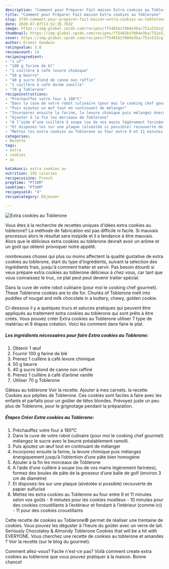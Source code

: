 ```yaml
---
description: "Comment pour Préparer Fait maison Extra cookies au Toblerone"
title: "Comment pour Préparer Fait maison Extra cookies au Toblerone"
slug: 3745-comment-pour-preparer-fait-maison-extra-cookies-au-toblerone
date: 2020-07-07T13:52:35.763Z
image: https://img-global.cpcdn.com/recipes/ff5401b1f084e3ba/751x532cq70/extra-cookies-au-toblerone-photo-principale-de-la-recette.jpg
thumbnail: https://img-global.cpcdn.com/recipes/ff5401b1f084e3ba/751x532cq70/extra-cookies-au-toblerone-photo-principale-de-la-recette.jpg
cover: https://img-global.cpcdn.com/recipes/ff5401b1f084e3ba/751x532cq70/extra-cookies-au-toblerone-photo-principale-de-la-recette.jpg
author: Ernest Goodwin
ratingvalue: 3.8
reviewcount: 14
recipeingredient:
- "1 uf"
- "100 g farine de bl"
- "1 cuillère à café levure chimique"
- "50 g beurre"
- "40 g sucre blond de canne non raffin"
- "1 cuillère à café darme vanille"
- "70 g Toblerone"
recipeinstructions:
- "Préchauffez votre four à 180°C"
- "Dans la cuve de votre robot culinaire (pour moi le cooking chef gourmet) mélangez le sucre avec le beurre préalablement ramolli."
- "Puis ajoutez un œuf tout en continuant de mélanger"
- "Incorporez ensuite la farine, la levure chimique puis mélangez énergiquement jusqu’à l’obtention d’une pâte bien homogène"
- "Ajouter à la fin les morceaux de Toblerone"
- "A l’aide d’une cuillère à soupe (ou de vos mains légèrement farinées), formez des boules de pâte de la grosseur d’une balle de golf (environ 3 cm de diamètre)"
- "Et disposez-les sur une plaque (alvéolée si possible) recouverte de papier sulfurisé"
- "Mettez les extra cookies au Toblerone au four entre 9 et 11 minutes selon vos goûts 9 minutes pour les cookies moelleux 10 minutes pour des cookies croustillants à l’extérieur et fondant à l’intérieur (comme ici) 11 pour des cookies croustillants"
categories:
- Recette
tags:
- extra
- cookies
- au

katakunci: extra cookies au 
nutrition: 192 calories
recipecuisine: French
preptime: "PT18M"
cooktime: "PT50M"
recipeyield: "4"
recipecategory: Déjeuner

---
```



![Extra cookies au Toblerone](https://img-global.cpcdn.com/recipes/ff5401b1f084e3ba/751x532cq70/extra-cookies-au-toblerone-photo-principale-de-la-recette.jpg)

Vous êtes à la recherche de recettes uniques d'idées extra cookies au toblerone? La méthode de fabrication est pas difficile ni facile. Si mauvais processus alors le résultat sera insipide et il a tendance à être mauvais. Alors que le délicieux extra cookies au toblerone devrait avoir un arôme et un goût qui obtenir provoquer notre appétit.

nombreuses choses qui plus ou moins affectent la qualité gustative de extra cookies au toblerone, start du type d'ingrédients, suivant la sélection des ingrédients frais, jusqu'à comment traiter et servir. Pas besoin étourdi si veux prépare extra cookies au toblerone délicieux à chez vous, car tant que vous connaissez le truc, ce plat peut peut devenir traiter spécial.

Dans la cuve de votre robot culinaire (pour moi le cooking chef gourmet). These Toblerone cookies are to die for. Chunks of Toblerone melt into puddles of nougat and milk chocolate in a buttery, chewy, golden cookie.


Ci-dessous il y a quelques trucs et astuces pratiques qui peuvent être appliqués au traitement extra cookies au toblerone qui sont prêts à être créés. Vous pouvez créer Extra cookies au Toblerone utiliser 7 type de matériau et 8 étapes création. Voici les comment dans faire le plat.

<!--inarticleads1-->

##### Les ingrédients nécessaires pour faire Extra cookies au Toblerone:

1. Obtenir 1 œuf
1. Fournir 100 g farine de blé
1. Prenez 1 cuillère à café levure chimique
1.  50 g beurre
1.  40 g sucre blond de canne non raffiné
1. Prenez 1 cuillère à café d’arôme vanille
1. Utiliser 70 g Toblerone


Gâteau au toblerone Voir la recette. Ajouter à mes carnets. la recette Cookies aux pépites de Toblerone. Ces cookies sont faciles à faire avec les enfants et parfaits pour un goûter de têtes blondes. Prévoyez juste un peu plus de Toblerone, pour le grignotage pendant la préparation. 

<!--inarticleads2-->

##### Étapes Créer Extra cookies au Toblerone:

1. Préchauffez votre four à 180°C
1. Dans la cuve de votre robot culinaire (pour moi le cooking chef gourmet) mélangez le sucre avec le beurre préalablement ramolli.
1. Puis ajoutez un œuf tout en continuant de mélanger
1. Incorporez ensuite la farine, la levure chimique puis mélangez énergiquement jusqu’à l’obtention d’une pâte bien homogène
1. Ajouter à la fin les morceaux de Toblerone
1. A l’aide d’une cuillère à soupe (ou de vos mains légèrement farinées), formez des boules de pâte de la grosseur d’une balle de golf (environ 3 cm de diamètre)
1. Et disposez-les sur une plaque (alvéolée si possible) recouverte de papier sulfurisé
1. Mettez les extra cookies au Toblerone au four entre 9 et 11 minutes selon vos goûts - 9 minutes pour les cookies moelleux - 10 minutes pour des cookies croustillants à l’extérieur et fondant à l’intérieur (comme ici) - 11 pour des cookies croustillants


Cette recette de cookies au Toblerone© permet de réaliser une trentaine de cookies. Vous pouvez les déguster à l&#39;heure du goûter avec un verre de lait. Seriously Chocolatey &amp; Almondy Toblerone Cookies that will be a hit with EVERYONE. Vous cherchez une recette de cookies au toblerone et amandes ? Voir la recette (sur le blog du gourmet). 


Comment allez-vous? Facile n'est-ce pas? Voilà comment create extra cookies au toblerone que vous pouvez pratiquer à la maison. Bonne chance!

